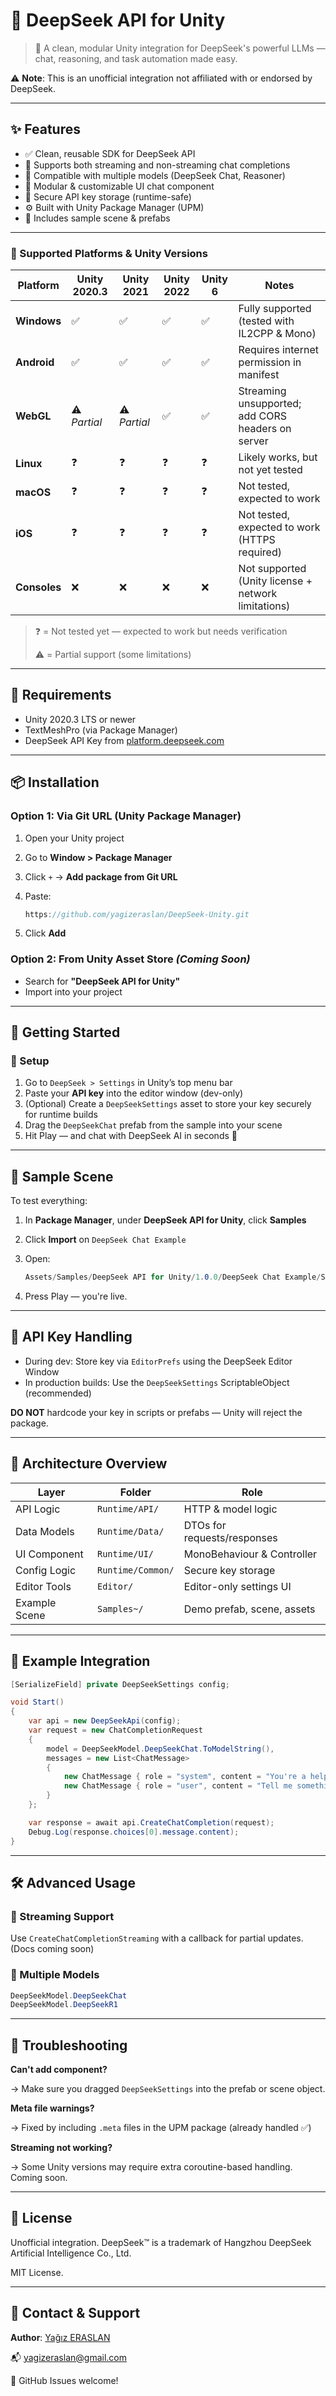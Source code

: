 # 🧠 DeepSeek API for Unity

> 💬 A clean, modular Unity integration for DeepSeek's powerful LLMs — chat, reasoning, and task automation made easy.
> 

⚠️ **Note**: This is an unofficial integration not affiliated with or endorsed by DeepSeek.

---

## ✨ Features

- ✅ Clean, reusable SDK for DeepSeek API
- 🔄 Supports both streaming and non-streaming chat completions
- 🧠 Compatible with multiple models (DeepSeek Chat, Reasoner)
- 🎨 Modular & customizable UI chat component
- 🔐 Secure API key storage (runtime-safe)
- ⚙️ Built with Unity Package Manager (UPM)
- 🧪 Includes sample scene & prefabs

---

### 🧩 Supported Platforms & Unity Versions

| Platform | Unity 2020.3 | Unity 2021 | Unity 2022 | Unity 6 | Notes |
| --- | --- | --- | --- | --- | --- |
| **Windows** | ✅ | ✅ | ✅ | ✅ | Fully supported (tested with IL2CPP & Mono) |
| **Android** | ✅ | ✅ | ✅ | ✅ | Requires internet permission in manifest |
| **WebGL** | ⚠️ *Partial* | ⚠️ *Partial* | ✅ | ✅ | Streaming unsupported; add CORS headers on server |
| **Linux** | ❓ | ❓ | ❓ | ❓ | Likely works, but not yet tested |
| **macOS** | ❓ | ❓ | ❓ | ❓ | Not tested, expected to work |
| **iOS** | ❓ | ❓ | ❓ | ❓ | Not tested, expected to work (HTTPS required) |
| **Consoles** | ❌ | ❌ | ❌ | ❌ | Not supported (Unity license + network limitations) |

> ❓ = Not tested yet — expected to work but needs verification
> 
> 
> ⚠️ = Partial support (some limitations)
>

---

## 🧰 Requirements

- Unity 2020.3 LTS or newer
- TextMeshPro (via Package Manager)
- DeepSeek API Key from [platform.deepseek.com](https://platform.deepseek.com/)

---

## 📦 Installation

### Option 1: Via Git URL (Unity Package Manager)

1. Open your Unity project
2. Go to **Window > Package Manager**
3. Click `+` → **Add package from Git URL**
4. Paste:
    
    ```csharp
    https://github.com/yagizeraslan/DeepSeek-Unity.git

    ```
    
5. Click **Add**

### Option 2: From Unity Asset Store *(Coming Soon)*

- Search for **"DeepSeek API for Unity"**
- Import into your project

---

## 🚀 Getting Started

### 🔧 Setup

1. Go to `DeepSeek > Settings` in Unity’s top menu bar
2. Paste your **API key** into the editor window (dev-only)
3. (Optional) Create a `DeepSeekSettings` asset to store your key securely for runtime builds
4. Drag the `DeepSeekChat` prefab from the sample into your scene
5. Hit Play — and chat with DeepSeek AI in seconds 💬

---

## 🧪 Sample Scene

To test everything:

1. In **Package Manager**, under **DeepSeek API for Unity**, click **Samples**
2. Click **Import** on `DeepSeek Chat Example`
3. Open:
    
    ```csharp
    Assets/Samples/DeepSeek API for Unity/1.0.0/DeepSeek Chat Example/Scenes/DeepSeek-Chat.unity

    ```
    
4. Press Play — you're live.

---

## 🔐 API Key Handling

- During dev: Store key via `EditorPrefs` using the DeepSeek Editor Window
- In production builds: Use the `DeepSeekSettings` ScriptableObject (recommended)

**DO NOT** hardcode your key in scripts or prefabs — Unity will reject the package.

---

## 🧱 Architecture Overview

| Layer | Folder | Role |
| --- | --- | --- |
| API Logic | `Runtime/API/` | HTTP & model logic |
| Data Models | `Runtime/Data/` | DTOs for requests/responses |
| UI Component | `Runtime/UI/` | MonoBehaviour & Controller |
| Config Logic | `Runtime/Common/` | Secure key storage |
| Editor Tools | `Editor/` | Editor-only settings UI |
| Example Scene | `Samples~/` | Demo prefab, scene, assets |

---

## 🧩 Example Integration

```csharp
[SerializeField] private DeepSeekSettings config;

void Start()
{
    var api = new DeepSeekApi(config);
    var request = new ChatCompletionRequest
    {
        model = DeepSeekModel.DeepSeekChat.ToModelString(),
        messages = new List<ChatMessage>
        {
            new ChatMessage { role = "system", content = "You're a helpful assistant." },
            new ChatMessage { role = "user", content = "Tell me something cool." }
        }
    };

    var response = await api.CreateChatCompletion(request);
    Debug.Log(response.choices[0].message.content);
}

```

---

## 🛠 Advanced Usage

### 🔄 Streaming Support

Use `CreateChatCompletionStreaming` with a callback for partial updates. (Docs coming soon)

### 💬 Multiple Models

```csharp
DeepSeekModel.DeepSeekChat
DeepSeekModel.DeepSeekR1

```

---

## 🐞 Troubleshooting

**Can't add component?**

→ Make sure you dragged `DeepSeekSettings` into the prefab or scene object.

**Meta file warnings?**

→ Fixed by including `.meta` files in the UPM package (already handled ✅)

**Streaming not working?**

→ Some Unity versions may require extra coroutine-based handling. Coming soon.

---

## 📄 License

Unofficial integration. DeepSeek™ is a trademark of Hangzhou DeepSeek Artificial Intelligence Co., Ltd.

MIT License.

---

## 🤝 Contact & Support

**Author**: [Yağız ERASLAN](https://www.linkedin.com/in/yagizeraslan/)

📬 yagizeraslan@gmail.com

💬 GitHub Issues welcome!

